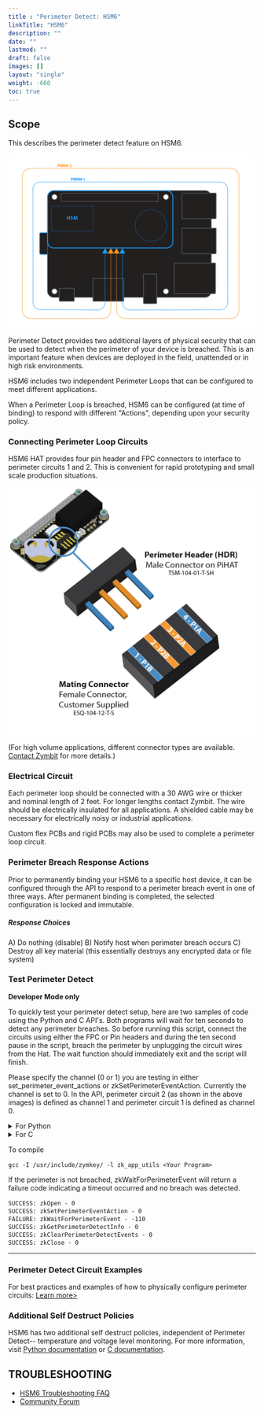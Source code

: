 ```yaml
---
title : "Perimeter Detect: HSM6"
linkTitle: "HSM6"
description: ""
date: ""
lastmod: ""
draft: false
images: []
layout: "single"
weight: -660
toc: true
---
```


## Scope

This describes the perimeter detect feature on HSM6. 

![HSM Perimeter Detect](../HSM-PD-perimter.png) 

Perimeter Detect provides two additional layers of physical security that can be used to detect when the perimeter of your device is breached. This is an important feature when devices are deployed in the field, unattended  or in high risk environments. 

HSM6 includes two independent Perimeter Loops that can be configured to meet different applications.


When a Perimeter Loop is breached, HSM6 can be configured (at time of binding) to respond with different "Actions", depending upon your security policy. 


### Connecting Perimeter Loop Circuits

HSM6 HAT provides four pin header and FPC connectors to interface to perimeter circuits 1 and 2. This is convenient for rapid prototyping and small scale production situations.


![HSM Perimeter Connector](../HSM-PD-connector.jpeg) 

(For high volume applications, different connector types are available.  [Contact Zymbit](https://www.zymbit.com/contact-us/) for more details.)


### Electrical Circuit

Each perimeter loop should be connected with a 30 AWG wire or thicker and nominal length of 2 feet. For longer lengths contact Zymbit. The wire should be electrically insulated for all applications. A shielded cable may be necessary for electrically noisy or industrial applications. 

Custom flex PCBs and rigid PCBs may also be used to complete a perimeter loop circuit.


### Perimeter Breach Response Actions
Prior to permanently binding your HSM6 to a specific host device, it can be configured through the API to respond to a perimeter breach event in one of three ways. After permanent binding is completed, the selected configuration is locked and immutable. 

##### Response Choices

A)  Do nothing (disable)
B)  Notify host when perimeter breach occurs
C)  Destroy all key material (this essentially destroys any encrypted data or file system)

### Test Perimeter Detect 
**Developer Mode only**

To quickly test your perimeter detect setup, here are two samples of code using the Python and C API's. Both programs will wait for ten seconds to detect any perimeter breaches. So before running this script, connect the circuits using either the FPC or Pin headers and during the ten second pause in the script, breach the perimeter by unplugging the circuit wires from the Hat. The wait function should immediately exit and the script will finish.

Please specify the channel (0 or 1) you are testing in either set_perimeter_event_actions or zkSetPerimeterEventAction. Currently the channel is set to 0. In the API, perimeter circuit 2 (as shown in the above images) is defined as channel 1 and perimeter circuit 1 is defined as channel 0.

<details>

<summary>For Python</summary>

<br>


```
import zymkey

zymkey.client.clear_perimeter_detect_info()
zymkey.client.set_perimeter_event_actions(0, action_notify=True, action_self_destruct=False)

zymkey.client.wait_for_perimeter_event(timeout_ms=10000)
perim_status_str = ""
idx = 0
plst = zymkey.client.get_perimeter_detect_info()

for p in plst:
  if p:
     perim_status_str += "Channel %d breach timestamp = %d\n" % (idx, p)
  idx += 1
print("Perimeter breach detected!\n" + perim_status_str)
```
</details>


<details>

<summary>For C</summary>

<br>

```
#include <stdio.h>
#include "zk_app_utils.h"

void check_code(int code, char* location)
{
  if (code < 0)
  {
    printf("FAILURE: %s - %d\n", location, code);
  }
  else if (code >= 0)
  {
    printf("SUCCESS: %s - %d\n", location, code);
  }
}

int main()
{
  zkCTX zk_ctx;
  int status = zkOpen(&zk_ctx);
  check_code(status, "zkOpen");

  status = zkClearPerimeterDetectEvents(zk_ctx);
  check_code(status, "zkClearPerimeterDetectEvents");

  status = zkSetPerimeterEventAction(zk_ctx, 0, ZK_PERIMETER_EVENT_ACTION_NOTIFY);
  check_code(status, "zkSetPerimeterEventAction");

  int p_code = zkWaitForPerimeterEvent(zk_ctx, 10000);
  check_code(p_code, "zkWaitForPerimeterEvent");

  uint32_t* timestamps_sec;
  int num_timestamps;
  status = zkGetPerimeterDetectInfo(zk_ctx, &timestamps_sec, &num_timestamps);
  check_code(status, "zkGetPerimeterDetectInfo");

  //There was a perimeter event/breach.
  if (p_code == 0)
  {
    printf("Perimeter breach detected!\n");
    for(int i=0; i<num_timestamps; i++)
    {
      printf("Channel %d breach timestamp = %d\n", i, timestamps_sec[i]);
    }
    printf("\n");
  }

  status = zkClose(zk_ctx);
  check_code(status, "zkClose");
  return 0;
}
```
</details>


To compile
```
gcc -I /usr/include/zymkey/ -l zk_app_utils <Your Program>
```
If the perimeter is not breached, zkWaitForPerimeterEvent will return a failure code indicating a timeout occurred and no breach was detected.
```
SUCCESS: zkOpen - 0
SUCCESS: zkSetPerimeterEventAction - 0
FAILURE: zkWaitForPerimeterEvent - -110
SUCCESS: zkGetPerimeterDetectInfo - 0
SUCCESS: zkClearPerimeterDetectEvents - 0
SUCCESS: zkClose - 0
```
----------
### Perimeter Detect Circuit Examples
For best practices and examples of how to physically configure perimeter circuits: 
[Learn more>](https://docs.zymbit.com/tutorials/perimeter-detect/examples)

### Additional Self Destruct Policies

HSM6 has two additional self destruct policies, independent of Perimeter Detect-- temperature and voltage level monitoring. For more information, visit [Python documentation](https://docs.zymbit.com/api/python_api/#setbatteryvoltageaction-45bcda8a) or [C documentation](https://docs.zymbit.com/api/c_api/#int--zkSetBatteryVoltageAction-f90f5fd1).


<h2 id="troubleshooting">TROUBLESHOOTING</h2>
<ul>
<li><a href="https://docs.zymbit.com/quickstart/faq/hsm6/#troubleshooting">HSM6 Troubleshooting FAQ</a></li>
<li><a href="https://community.zymbit.com/">Community Forum</a></li>
</ul>
